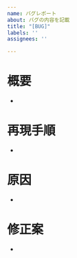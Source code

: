 ```yaml
---
name: バグレポート
about: バグの内容を記載
title: "[BUG]"
labels: ''
assignees: ''

---
```


# 概要
- 
# 再現手順
- 
# 原因
- 
# 修正案
-

